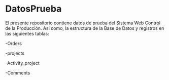# DatosPrueba
El presente repositorio contiene datos de prueba del Sistema Web Control de la Producción. Asi como, la estructura de la Base de Datos y registros en las siguientes tablas:

-Orders

-projects

-Activity_project

-Comments

